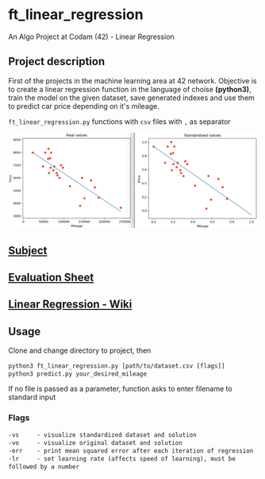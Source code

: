# ft_linear_regression
An Algo Project at Codam (42) - Linear Regression


## Project description

First of the projects in the machine learning area at 42 network. Objective is to create a linear regression function in the language of choise **(python3)**, train the model on the given dataset, save generated indexes and use them to predict car price depending on it's mileage. 

`ft_linear_regression.py` functions with `csv` files with `,` as separator

![Screenshots](/pic/regression.png)

## [Subject](SUBJECT.ft_linear_regression.en.pdf)

## [Evaluation Sheet](https://github.com/k-off/ft_linear_regression/wiki)

## [Linear Regression - Wiki](https://en.wikipedia.org/wiki/Linear_regression)

## Usage

Clone and change directory to project, then
	
	python3 ft_linear_regression.py [path/to/dataset.csv [flags]]
	python3 predict.py your_desired_mileage

If no file is passed as a parameter, function asks to enter filename to standard input

### Flags

	-vs 	- visualize standardized dataset and solution
	-vo 	- visualize original dataset and solution
	-err 	- print mean squared error after each iteration of regression
	-lr 	- set learning rate (affects speed of learning), must be followed by a number
